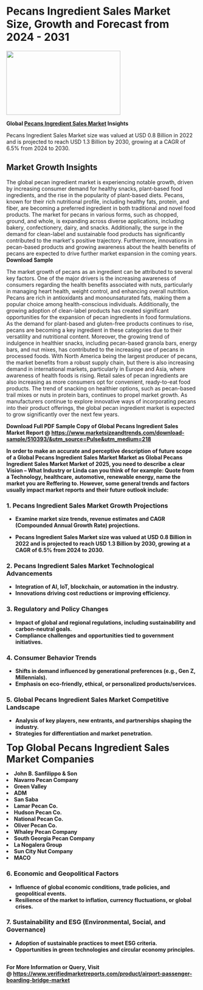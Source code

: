 <H1>Pecans Ingredient Sales Market Size, Growth and Forecast from 2024 - 2031</H1><img class="aligncenter size-medium wp-image-584254" src="https://thirdeyenews.in/wp-content/uploads/2024/09/Global-Market-Research-300x168.jpeg" alt="" width="300" height="168" /><p><strong>Global&nbsp;<a href="https://www.marketsizeandtrends.com/download-sample/510393/&amp;utm_source=Pulse&amp;utm_medium=218">Pecans Ingredient Sales Market</a> Insights</strong></p><p>Pecans Ingredient Sales Market size was valued at USD 0.8 Billion in 2022 and is projected to reach USD 1.3 Billion by 2030, growing at a CAGR of 6.5% from 2024 to 2030.</p><p><h2>Market Growth Insights</h2> <p>The global pecan ingredient market is experiencing notable growth, driven by increasing consumer demand for healthy snacks, plant-based food ingredients, and the rise in the popularity of plant-based diets. Pecans, known for their rich nutritional profile, including healthy fats, protein, and fiber, are becoming a preferred ingredient in both traditional and novel food products. The market for pecans in various forms, such as chopped, ground, and whole, is expanding across diverse applications, including bakery, confectionery, dairy, and snacks. Additionally, the surge in the demand for clean-label and sustainable food products has significantly contributed to the market's positive trajectory. Furthermore, innovations in pecan-based products and growing awareness about the health benefits of pecans are expected to drive further market expansion in the coming years. <strong>Download Sample</strong> </p> <p>The market growth of pecans as an ingredient can be attributed to several key factors. One of the major drivers is the increasing awareness of consumers regarding the health benefits associated with nuts, particularly in managing heart health, weight control, and enhancing overall nutrition. Pecans are rich in antioxidants and monounsaturated fats, making them a popular choice among health-conscious individuals. Additionally, the growing adoption of clean-label products has created significant opportunities for the expansion of pecan ingredients in food formulations. As the demand for plant-based and gluten-free products continues to rise, pecans are becoming a key ingredient in these categories due to their versatility and nutritional content. Moreover, the growing trend of indulgence in healthier snacks, including pecan-based granola bars, energy bars, and nut mixes, has contributed to the increasing use of pecans in processed foods. With North America being the largest producer of pecans, the market benefits from a robust supply chain, but there is also increasing demand in international markets, particularly in Europe and Asia, where awareness of health foods is rising. Retail sales of pecan ingredients are also increasing as more consumers opt for convenient, ready-to-eat food products. The trend of snacking on healthier options, such as pecan-based trail mixes or nuts in protein bars, continues to propel market growth. As manufacturers continue to explore innovative ways of incorporating pecans into their product offerings, the global pecan ingredient market is expected to grow significantly over the next few years. <strong></p><p><span class=""><strong>Download Full PDF Sample Copy of Global Pecans Ingredient Sales Market Report</strong> @ <a href="https://www.marketsizeandtrends.com/download-sample/510393/&amp;utm_source=Pulse&amp;utm_medium=218" target="_blank">https://www.marketsizeandtrends.com/download-sample/510393/&amp;utm_source=Pulse&amp;utm_medium=218</a></span></p><p>In order to make an accurate and perceptive description of future scope of a Global&nbsp;Pecans Ingredient Sales Market Market as Global&nbsp;Pecans Ingredient Sales Market Market of 2025, you need to describe a clear Vision &ndash; What Industry or Linda can you think of for example: Quote from a Technology, healthcare, automotive, renewable energy, name the market you are Reffering to. However, some general trends and factors usually impact market reports and their future outlook include:</p><h3>1.&nbsp;<strong>Pecans Ingredient Sales Market Growth Projections</strong></h3><ul><li>Examine market size trends, revenue estimates and CAGR (Compounded Annual Growth Rate) projections.</li><li><p>Pecans Ingredient Sales Market size was valued at USD 0.8 Billion in 2022 and is projected to reach USD 1.3 Billion by 2030, growing at a CAGR of 6.5% from 2024 to 2030.</p></li></ul><h3>2.&nbsp;<strong>Pecans Ingredient Sales Market Technological Advancements</strong></h3><ul><li>Integration of AI, IoT, blockchain, or automation in the industry.</li><li>Innovations driving cost reductions or improving efficiency.</li></ul><h3>3.&nbsp;<strong>Regulatory and Policy Changes</strong></h3><ul><li>Impact of global and regional regulations, including sustainability and carbon-neutral goals.</li><li>Compliance challenges and opportunities tied to government initiatives.</li></ul><h3>4.&nbsp;<strong>Consumer Behavior Trends</strong></h3><ul><li>Shifts in demand influenced by generational preferences (e.g., Gen Z, Millennials).</li><li>Emphasis on eco-friendly, ethical, or personalized products/services.</li></ul><h3>5.&nbsp;<strong>Global Pecans Ingredient Sales Market Competitive Landscape</strong></h3><ul><li>Analysis of key players, new entrants, and partnerships shaping the industry.</li><li>Strategies for differentiation and market penetration.</li></ul><p data-pm-slice="1 1 []"><span style="color: inherit; font-family: inherit; font-size: 25px;">Top Global Pecans Ingredient Sales Market Companies</span></p><div class="" data-test-id=""><p><li>John B. Sanfilippo & Son</li><li> Navarro Pecan Company</li><li> Green Valley</li><li> ADM</li><li> San Saba</li><li> Lamar Pecan Co.</li><li> Hudson Pecan Co.</li><li> National Pecan Co.</li><li> Oliver Pecan Co.</li><li> Whaley Pecan Company</li><li> South Georgia Pecan Company</li><li> La Nogalera Group</li><li> Sun City Nut Company</li><li> MACO</li></p></div><h3>6.&nbsp;<strong>Economic and Geopolitical Factors</strong></h3><ul><li>Influence of global economic conditions, trade policies, and geopolitical events.</li><li>Resilience of the market to inflation, currency fluctuations, or global crises.</li></ul><h3>7.&nbsp;<strong>Sustainability and ESG (Environmental, Social, and Governance)</strong></h3><ul><li>Adoption of sustainable practices to meet ESG criteria.</li><li>Opportunities in green technologies and circular economy principles.</li></ul><h2><strong style="font-size: 14px;">For More Information or Query, Visit @&nbsp;</strong><a style="background-color: #ffffff; font-size: 14px;" href="https://www.marketsizeandtrends.com/report/pecans-ingredient-sales-market/" target="_blank">https://www.verifiedmarketreports.com/product/airport-passenger-boarding-bridge-market</a></h2>
